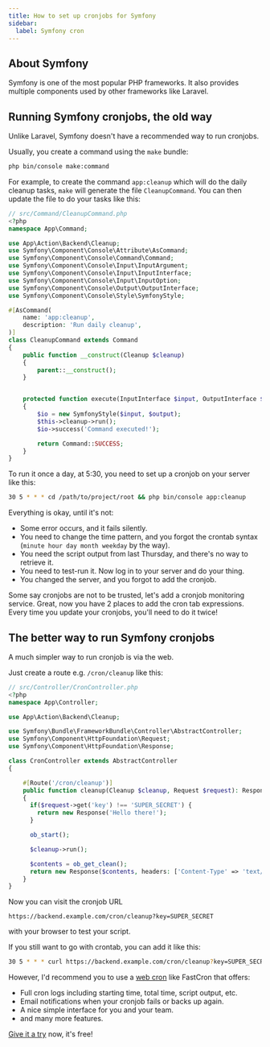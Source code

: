 ```yaml
---
title: How to set up cronjobs for Symfony
sidebar:
  label: Symfony cron
---
```


## About Symfony

Symfony is one of the most popular PHP frameworks.
It also provides multiple components used by other frameworks like Laravel.

## Running Symfony cronjobs, the old way

Unlike Laravel, Symfony doesn't have a recommended way to run cronjobs.

Usually, you create a command using the `make` bundle:

```bash
php bin/console make:command
```

For example, to create the command `app:cleanup` which will do the daily cleanup tasks,
`make` will generate the file `CleanupCommand`.
You can then update the file to do your tasks like this:

```php 
// src/Command/CleanupCommand.php
<?php
namespace App\Command;

use App\Action\Backend\Cleanup;
use Symfony\Component\Console\Attribute\AsCommand;
use Symfony\Component\Console\Command\Command;
use Symfony\Component\Console\Input\InputArgument;
use Symfony\Component\Console\Input\InputInterface;
use Symfony\Component\Console\Input\InputOption;
use Symfony\Component\Console\Output\OutputInterface;
use Symfony\Component\Console\Style\SymfonyStyle;

#[AsCommand(
    name: 'app:cleanup',
    description: 'Run daily cleanup',
)]
class CleanupCommand extends Command
{
    public function __construct(Cleanup $cleanup)
    {
        parent::__construct();
    }


    protected function execute(InputInterface $input, OutputInterface $output): int
    {
        $io = new SymfonyStyle($input, $output);
        $this->cleanup->run();
        $io->success('Command executed!');

        return Command::SUCCESS;
    }
}
```

To run it once a day, at 5:30, you need to set up a cronjob on your server like this:

```sh
30 5 * * * cd /path/to/project/root && php bin/console app:cleanup
```

Everything is okay, until it's not:
- Some error occurs, and it fails silently.
- You need to change the time pattern, and you forgot the crontab syntax (`minute hour day month weekday` by the way).
- You need the script output from last Thursday, and there's no way to retrieve it.
- You need to test-run it. Now log in to your server and do your thing.
- You changed the server, and you forgot to add the cronjob.

Some say cronjobs are not to be trusted, let's add a cronjob monitoring service.
Great, now you have 2 places to add the cron tab expressions.
Every time you update your cronjobs, you'll need to do it twice!

## The better way to run Symfony cronjobs

A much simpler way to run cronjob is via the web.

Just create a route e.g. `/cron/cleanup` like this:

```php 
// src/Controller/CronController.php
<?php
namespace App\Controller;

use App\Action\Backend\Cleanup;

use Symfony\Bundle\FrameworkBundle\Controller\AbstractController;
use Symfony\Component\HttpFoundation\Request;
use Symfony\Component\HttpFoundation\Response;

class CronController extends AbstractController
{

    #[Route('/cron/cleanup')]
    public function cleanup(Cleanup $cleanup, Request $request): Response
    {
      if($request->get('key') !== 'SUPER_SECRET') {
        return new Response('Hello there!');
      }

      ob_start();

      $cleanup->run();

      $contents = ob_get_clean();
      return new Response($contents, headers: ['Content-Type' => 'text/plain']);
    }
}
```

Now you can visit the cronjob URL
```
https://backend.example.com/cron/cleanup?key=SUPER_SECRET
```
with your browser to test your script.

If you still want to go with crontab, you can add it like this:
```sh
30 5 * * * curl https://backend.example.com/cron/cleanup?key=SUPER_SECRET
```

However, I'd recommend you to use a [web cron](/) like FastCron that offers:

- Full cron logs including starting time, total time, script output, etc.
- Email notifications when your cronjob fails or backs up again.
- A nice simple interface for you and your team.
- and many more features.

[Give it a try](https://app.fastcron.com/signup) now, it's free!